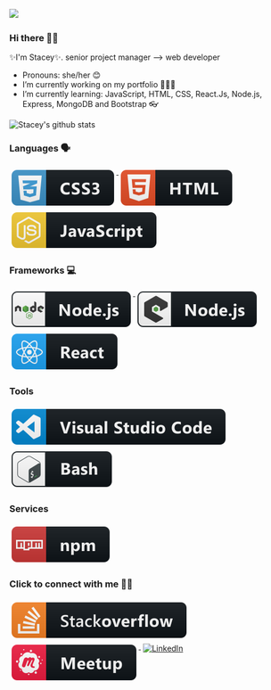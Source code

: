![](https://media.giphy.com/media/Uaxj062PavgqZRhVkS/giphy.gif)

### Hi there 👋🏽
✨I'm Stacey✨. senior project manager --> web developer
- Pronouns: she/her 😊
- I’m currently working on my portfolio 👩🏽‍💻
-  I’m currently learning: JavaScript, HTML, CSS, React.Js, Node.js, Express, MongoDB and Bootstrap 👓

<!-- [![Stacey's github stats](https://github-readme-stats.vercel.app/api?username=staceyjo)](https://github.com/staceyjo/github-readme-stats) -->

![Stacey's github stats](https://github-readme-stats.vercel.app/api?username=staceyjo)

### Languages 🗣
 <a href="#">
    <img src="readmeimages/css3.svg" alt="css3" style="vertical-align:top; margin:6px 4px">
  </a>  

 <a href="#">
    <img src="readmeimages/html.svg" alt="html" style="vertical-align:top; margin:6px 4px">
  </a> 

 <a href="#">
    <img src="readmeimages/js.svg" alt="js" style="vertical-align:top; margin:6px 4px">
  </a> 

### Frameworks 💻
 <a href="#">
    <img src="readmeimages/nodejs.svg" alt="nodejs" style="vertical-align:top; margin:6px 4px">
  </a>

<a href="#">
    <img src="readmeimages/nodejs_larger.svg" alt="nodejs_larger" style="vertical-align:top; margin:6px 4px">
  </a>

<a href="#">
    <img src="readmeimages/react.svg" alt="react" style="vertical-align:top; margin:6px 4px">
  </a> 

### Tools
  <a href="#">
    <img src="readmeimages/visualstudio_code.svg" alt="visualstudio_code" style="vertical-align:top; margin:6px 4px">
  </a>

 <a href="#">
    <img src="readmeimages/bash.svg" alt="bash" style="vertical-align:top; margin:6px 4px">
  </a>

### Services
 <a href="#">
    <img src="readmeimages/npm.svg" alt="npm" style="vertical-align:top; margin:6px 4px">
  </a> 


###  Click to connect with me 🤝🏽
<a href="https://stackoverflow.com/users/20096403/sjo">
    <img src="readmeimages/stackoverflow.svg" alt="stackoverflow" style="vertical-align:top; margin:6px 4px">
  </a>

 <!-- <a href="#">
    <img src="readmeimages/gmail.svg" alt="gmail" style="vertical-align:top; margin:6px 4px">
  </a>  -->

 <a href="https://www.meetup.com/members/13882586/">
    <img src="readmeimages/meetup.svg" alt="meetup" style="vertical-align:top; margin:6px 4px">
  </a>

  <a href="https://www.linkedin.com/in/staceyljo/">
    <img src="https://raw.githubusercontent.com/MikeCodesDotNET/MikeCodesDotNET/a8abbf37441f3253f74ea255a47f289208d7568c/Resources/linkedIn.svg" alt="LinkedIn" style="vertical-align:top; margin:4px">
  </a>



<!--
**staceyjo/STACEYJO** is a ✨ _special_ ✨ repository because its `README.md` (this file) appears on your GitHub profile.

<!-- Here are some ideas to get you started:


- 👯 I’m looking to collaborate on ...
- 🤔 I’m looking for help with ...
- ⚡ Fun fact: ... -->

